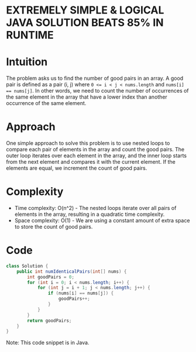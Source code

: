 # EXTREMELY SIMPLE & LOGICAL JAVA SOLUTION BEATS 85% IN RUNTIME

# Intuition
The problem asks us to find the number of good pairs in an array. A good pair is defined as a pair (i, j) where `0 <= i < j < nums.length` and `nums[i] == nums[j]`. In other words, we need to count the number of occurrences of the same element in the array that have a lower index than another occurrence of the same element.

# Approach
One simple approach to solve this problem is to use nested loops to compare each pair of elements in the array and count the good pairs. The outer loop iterates over each element in the array, and the inner loop starts from the next element and compares it with the current element. If the elements are equal, we increment the count of good pairs.

# Complexity
- Time complexity: O(n^2) - The nested loops iterate over all pairs of elements in the array, resulting in a quadratic time complexity.
- Space complexity: O(1) - We are using a constant amount of extra space to store the count of good pairs.

# Code
```java
class Solution {
    public int numIdenticalPairs(int[] nums) {
        int goodPairs = 0;
        for (int i = 0; i < nums.length; i++) {
            for (int j = i + 1; j < nums.length; j++) {
                if (nums[i] == nums[j]) {
                    goodPairs++;
                }
            }
        }
        return goodPairs;
    }
}
```

Note: This code snippet is in Java.